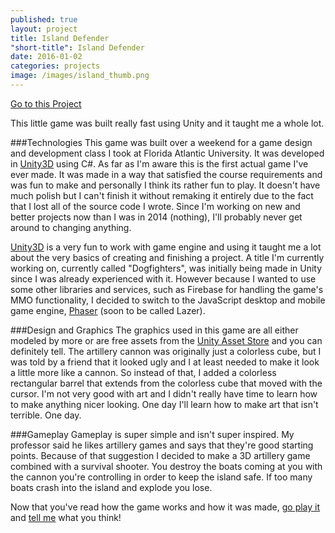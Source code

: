 ```yaml
---
published: true
layout: project
title: Island Defender
"short-title": Island Defender
date: 2016-01-02
categories: projects
image: /images/island_thumb.png
---
```


<div class="portfolio-links">
    <a href="http://kamranpayne.com/island/" class="button button-primary">Go to this Project</a>
</div>

This little game was built really fast using Unity and it taught me a whole lot.

###Technologies
This game was built over a weekend for a game design and development class I took at Florida Atlantic University. It was developed in [Unity3D](http://unity3d.com) using C#. As far as I'm aware this is the first actual game I've ever made. It was made in a way that satisfied the course requirements and was fun to make and personally I think its rather fun to play. It doesn't have much polish but I can't finish it without remaking it entirely due to the fact that I lost all of the source code I wrote. Since I'm working on new and better projects now than I was in 2014 (nothing), I'll probably never get around to changing anything.

[Unity3D](http://unity3d.com) is a very fun to work with game engine and using it taught me a lot about the very basics of creating and finishing a project. A title I'm currently working on, currently called "Dogfighters", was initially being made in Unity since I was already experienced with it. However because I wanted to use some other libraries and services, such as Firebase for handling the game's MMO functionality, I decided to switch to the JavaScript desktop and mobile game engine, [Phaser](http://phaser.io) (soon to be called Lazer).


###Design and Graphics
The graphics used in this game are all either modeled by more or are free assets from the [Unity Asset Store](https://www.assetstore.unity3d.com/) and you can definitely tell. The artillery cannon was originally just a colorless cube, but I was told by a friend that it looked ugly and I at least needed to make it look a little more like a cannon. So instead of that, I added a colorless rectangular barrel that extends from the colorless cube that moved with the cursor. I'm not very good with art and I didn't really have time to learn how to make anything nicer looking. One day I'll learn how to make art that isn't terrible. One day.


###Gameplay
Gameplay is super simple and isn't super inspired. My professor said he likes artillery games and says that they're good starting points. Because of that suggestion I decided to make a 3D artillery game combined with a survival shooter. You destroy the boats coming at you with the cannon you're controlling in order to keep the island safe. If too many boats crash into the island and explode you lose.


Now that you've read how the game works and how it was made, [go play it](http://kamranpayne.com/island/) and [tell me](https://twitter.com/kamranpayne) what you think!
